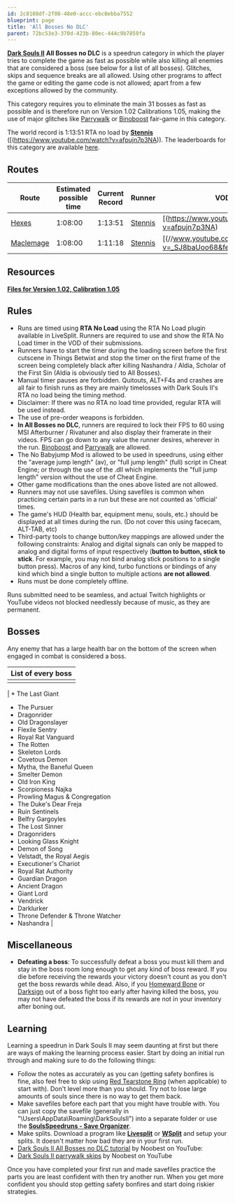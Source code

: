 ```yaml
---
id: 2c8108df-2f08-48e0-accc-ebc0ebba7552
blueprint: page
title: 'All Bosses No DLC'
parent: 72bc53e3-370d-423b-80ec-444c9b7859fa
---
```

[**Dark Souls II**](/darksouls2)  **All Bosses no DLC** is a speedrun category in which the player tries to complete the game as fast as possible while also killing all enemies that are considered a boss (see below for a list of all bosses). Glitches, skips and sequence breaks are all allowed. Using other programs to affect the game or editing the game code is not allowed; apart from a few exceptions allowed by the community.

This category requires you to eliminate the main 31 bosses as fast as possible and is therefore run on Version 1.02 Calibrations 1.05, making the use of major glitches like [Parrywalk](/parrywalk) or [Binoboost](/binoboost) fair-game in this category.

The world record is 1:13:51 RTA no load by [**Stennis**](//twitch.tv/Stennis) ([(https://www.youtube.com/watch?v=afpujn7p3NA)). The leaderboards for this category are available [here](/darksouls2-leaderboardall-bosses-no-dlc).

## Routes

| Route | Estimated possible time | Current Record | Runner | VOD |
| --- | --- | --- | --- | --- |
| [Hexes](//pastebin.com/4Y3qyKQ7) | 1:08:00 | 1:13:51 | [Stennis](//twitch.tv/Stennis) | [(https://www.youtube.com/watch?v=afpujn7p3NA) |
| [Maclemage](//wiki.speedsouls.com/Maclemage) | 1:08:00 | 1:11:18 | [Stennis](//twitch.tv/Stennis) | [(//www.youtube.com/watch?v=_SJ8baUoo68&feature=emb_title) |

## Resources

[**Files for Version 1.02, Calibration 1.05**](/darksouls2/downpatching)

## Rules

- Runs are timed using **RTA No Load** using the RTA No Load plugin available in LiveSplit. Runners are required to use and show the RTA No Load timer in the VOD of their submissions.
- Runners have to start the timer during the loading screen before the first cutscene in Things Betwixt and stop the timer on the first frame of the screen being completely black after killing Nashandra / Aldia, Scholar of the First Sin (Aldia is obviously tied to All Bosses).
- Manual timer pauses are forbidden. Quitouts, ALT+F4s and crashes are all fair to finish runs as they are mainly timelosses with Dark Souls II's RTA no load being the timing method.
- Disclaimer: If there was no RTA no load time provided, regular RTA will be used instead.
- The use of pre-order weapons is forbidden.
- **In All Bosses no DLC**, runners are required to lock their FPS to 60 using MSI Afterburner / Rivatuner and also display their framerate in their videos. FPS can go down to any value the runner desires, wherever in the run. [Binoboost](/darksouls2/binoboost) and [Parrywalk](/darksouls2/parrywalk) are allowed.
- The No Babyjump Mod is allowed to be used in speedruns, using either the "average jump length" (av), or "full jump length" (full) script in Cheat Engine; or through the use of the .dll which implements the "full jump length" version without the use of Cheat Engine.
- Other game modifications than the ones above listed are not allowed.
- Runners may not use savefiles. Using savefiles is common when practicing certain parts in a run but these are not counted as 'official' times.
- The game's HUD (Health bar, equipment menu, souls, etc.) should be displayed at all times during the run. (Do not cover this using facecam, ALT-TAB, etc)
- Third-party tools to change button/key mappings are allowed under the following constraints: Analog and digital signals can only be mapped to analog and digital forms of input respectively (**button to button, stick to stick**. For example, you may not bind analog stick positions to a single button press). Macros of any kind, turbo functions or bindings of any kind which bind a single button to multiple actions **are not allowed**.
- Runs must be done completely offline.

Runs submitted need to be seamless, and actual Twitch highlights or YouTube videos not blocked needlessly because of music, as they are permanent.

## Bosses

Any enemy that has a large health bar on the bottom of the screen when engaged in combat is considered a boss.

| List of every boss |
| --- |
|  |

| * The Last Giant

- The Pursuer
- Dragonrider
- Old Dragonslayer
- Flexile Sentry
- Royal Rat Vanguard
- The Rotten
- Skeleton Lords
- Covetous Demon
- Mytha, the Baneful Queen
- Smelter Demon
- Old Iron King
- Scorpioness Najka
- Prowling Magus & Congregation
- The Duke's Dear Freja
- Ruin Sentinels
- Belfry Gargoyles
- The Lost Sinner
- Dragonriders
- Looking Glass Knight
- Demon of Song
- Velstadt, the Royal Aegis
- Executioner's Chariot
- Royal Rat Authority
- Guardian Dragon
- Ancient Dragon
- Giant Lord
- Vendrick
- Darklurker
- Throne Defender & Throne Watcher
- Nashandra |

## Miscellaneous

- **Defeating a boss**: To successfully defeat a boss you must kill them and stay in the boss room long enough to get any kind of boss reward. If you die before receiving the rewards your victory doesn't count as you don't get the boss rewards while dead. Also, if you [Homeward Bone](//darksouls.wikidot.com/homeward-bone) or [Darksign](//darksouls.wikidot.com/darksign) out of a boss fight too early after having killed the boss, you may not have defeated the boss if its rewards are not in your inventory after boning out.

## Learning

Learning a speedrun in Dark Souls II may seem daunting at first but there are ways of making the learning process easier. Start by doing an initial run through and making sure to do the following things:

- Follow the notes as accurately as you can (getting safety bonfires is fine, also feel free to skip using [Red Tearstone Ring](//darksouls2.wikidot.com/red-tearstone-ring) (when applicable) to start with). Don't level more than you should. Try not to lose large amounts of souls since there is no way to get them back.
- Make savefiles before each part that you might have trouble with. You can just copy the savefile (generally in "\Users<YourName>\AppData\Roaming\DarkSoulsII<SomeCode>") into a separate folder or use the [**SoulsSpeedruns - Save Organizer**](https://github.com/Kahmul/SoulsSpeedruns-Save-Organizer/releases).
- Make splits. Download a program like [**Livesplit**](//livesplit.org/) or [**WSplit**](//www.mediafire.com/download/x6e6g8d0m5daa3q/WSplit+1.5.2.zip) and setup your splits. It doesn't matter how bad they are in your first run.
- [Dark Souls II All Bosses no DLC tutorial](//youtu.be/Ybs11sTwerM) by Noobest on YouTube:
- [Dark Souls II parrywalk skips](//www.youtube.com/playlist?list=PLzMUHHzrjZNh_eHHbh6YSiEIUeXHQfmFI) by Noobest on YouTube

Once you have completed your first run and made savefiles practice the parts you are least confident with then try another run. When you get more confident you should stop getting safety bonfires and start doing riskier strategies.
